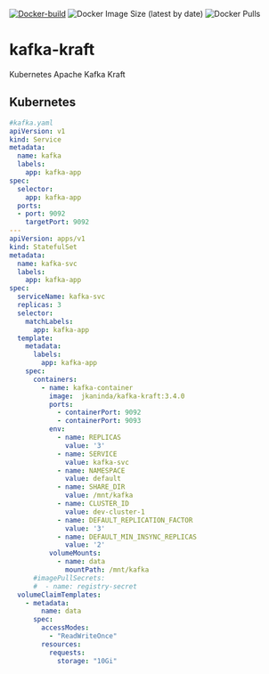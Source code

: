 [![Docker-build](https://github.com/jkaninda/kafka-kraft/actions/workflows/build.yml/badge.svg)](https://github.com/jkaninda/kafka-kraft/actions/workflows/build.yml)
![Docker Image Size (latest by date)](https://img.shields.io/docker/image-size/jkaninda/kafka-kraft?style=flat-square)
![Docker Pulls](https://img.shields.io/docker/pulls/jkaninda/kafka-kraft?style=flat-square)

# kafka-kraft
Kubernetes Apache Kafka Kraft

## Kubernetes

```yaml
#kafka.yaml
apiVersion: v1
kind: Service
metadata:
  name: kafka
  labels:
    app: kafka-app
spec:
  selector:
    app: kafka-app
  ports:
  - port: 9092
    targetPort: 9092
---
apiVersion: apps/v1
kind: StatefulSet
metadata:
  name: kafka-svc
  labels:
    app: kafka-app
spec:
  serviceName: kafka-svc
  replicas: 3
  selector:
    matchLabels:
      app: kafka-app
  template:
    metadata:
      labels:
        app: kafka-app
    spec:
      containers:
        - name: kafka-container
          image:  jkaninda/kafka-kraft:3.4.0
          ports:
            - containerPort: 9092
            - containerPort: 9093
          env:
            - name: REPLICAS
              value: '3'
            - name: SERVICE
              value: kafka-svc
            - name: NAMESPACE
              value: default
            - name: SHARE_DIR
              value: /mnt/kafka
            - name: CLUSTER_ID
              value: dev-cluster-1
            - name: DEFAULT_REPLICATION_FACTOR
              value: '3'
            - name: DEFAULT_MIN_INSYNC_REPLICAS
              value: '2'
          volumeMounts:
            - name: data
              mountPath: /mnt/kafka
      #imagePullSecrets:
      #  - name: registry-secret
  volumeClaimTemplates:
    - metadata:
        name: data
      spec:
        accessModes:
          - "ReadWriteOnce"
        resources:
          requests:
            storage: "10Gi"
```
